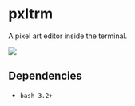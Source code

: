 # pxltrm

A pixel art editor inside the terminal.

![](https://i.imgur.com/2J6tmIE.png)

## Dependencies

- `bash 3.2+`
